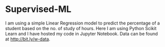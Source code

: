 # Supervised-ML
I am using a simple Linear Regression model to predict the percentage of a student based on the no. of study of hours.
Here I am using Python Scikit Learn and I have hosted my code in Jupyter Notebook.
Data can be found at http://bit.ly/w-data.
